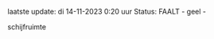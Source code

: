 laatste update: 
di 14-11-2023  0:20   uur 
Status: FAALT - geel - 
<div class="service Y">schijfruimte</div>